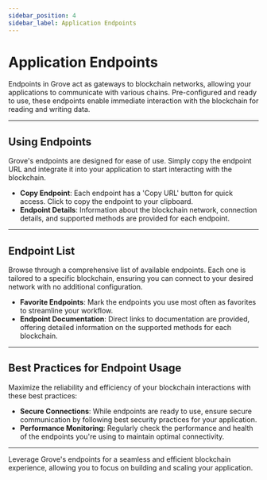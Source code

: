 ```yaml
---
sidebar_position: 4
sidebar_label: Application Endpoints
---
```


# Application Endpoints

Endpoints in Grove act as gateways to blockchain networks, allowing your applications to communicate with various chains. Pre-configured and ready to use, these endpoints enable immediate interaction with the blockchain for reading and writing data.

---

## Using Endpoints

Grove's endpoints are designed for ease of use. Simply copy the endpoint URL and integrate it into your application to start interacting with the blockchain.

- **Copy Endpoint**: Each endpoint has a 'Copy URL' button for quick access. Click to copy the endpoint to your clipboard.
- **Endpoint Details**: Information about the blockchain network, connection details, and supported methods are provided for each endpoint.

---

## Endpoint List

Browse through a comprehensive list of available endpoints. Each one is tailored to a specific blockchain, ensuring you can connect to your desired network with no additional configuration.

- **Favorite Endpoints**: Mark the endpoints you use most often as favorites to streamline your workflow.
- **Endpoint Documentation**: Direct links to documentation are provided, offering detailed information on the supported methods for each blockchain.

---

## Best Practices for Endpoint Usage

Maximize the reliability and efficiency of your blockchain interactions with these best practices:

- **Secure Connections**: While endpoints are ready to use, ensure secure communication by following best security practices for your application.
- **Performance Monitoring**: Regularly check the performance and health of the endpoints you're using to maintain optimal connectivity.

---

Leverage Grove's endpoints for a seamless and efficient blockchain experience, allowing you to focus on building and scaling your application.
